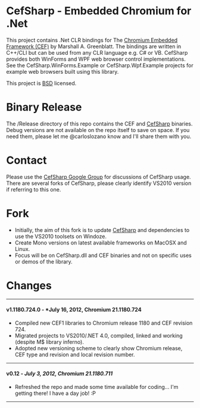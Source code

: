 # CefSharp - Embedded Chromium for .Net

This project contains .Net CLR bindings for The [Chromium Embedded Framework (CEF)](http://code.google.com/p/chromiumembedded/ "Google Code") by Marshall A. Greenblatt. The bindings are written in C++/CLI but can be used from any CLR language e.g. C# or VB. CefSharp provides both WinForms and WPF web browser control implementations. See the CefSharp.WinForms.Example or CefSharp.Wpf.Example projects for example web browsers built using this library.

This project is [BSD](http://www.opensource.org/licenses/bsd-license.php "BSD License") licensed.

# Binary Release

The /Release directory of this repo contains the CEF and [CefSharp](https://github.com/carloslozano/CefSharp) binaries. Debug versions are not available on the repo itself to save on space. If you need them, please let me @carloslozano know and I'll share them with you.

# Contact

Please use the [CefSharp Google Group](https://groups.google.com/forum/#!forum/cefsharp) for discussions of CefSharp usage. There are several forks of CefSharp, please clearly identify VS2010 version if referring to this one.

# Fork

- Initially, the aim of this fork is to update [CefSharp](https://github.com/carloslozano/CefSharp) and dependencies to use the VS2010 toolsets on Windoze.
- Create Mono versions on latest available frameworks on MacOSX and Linux.
- Focus will be on CefSharp.dll and CEF binaries and not on specific uses or demos of the library.

# Changes
---------------------------------------
#### v1.1180.724.0 - *July 16, 2012, Chromium 21.1180.724
- Compiled new CEF1 libraries to Chromium release 1180 and CEF revision 724.
- Migrated projects to VS2010/.NET 4.0, compiled, linked and working (despite M$ library inferno).
- Adopted new versioning scheme to clearly show Chromium release, CEF type and revision and local revision number.

---------------------------------------
#### v0.12 - *July 3, 2012, Chromium 21.1180.711*
- Refreshed the repo and made some time available for coding... I'm getting there! I have a day job! :P

---------------------------------------
